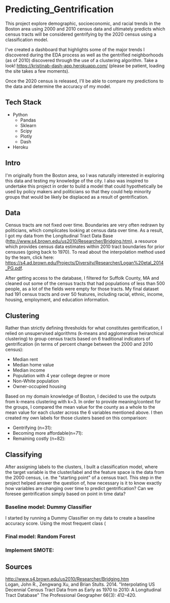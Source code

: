 # Predicting_Gentrification

This project explore demographic, socioeconomic, and racial trends in the Boston area using 2000 and 2010 census data and ultimately predicts which census tracts will be considered gentrifying by the 2020 census using a classification model.

I've created a dashboard that highlights some of the major trends I discovered during the EDA process as well as the gentrified neighborhoods (as of 2010) discovered through the use of a clustering algorithm. Take a look! https://kristinab-dash-app.herokuapp.com/ (please be patient, loading the site takes a few moments).

Once the 2020 census is released, I'll be able to compare my predictions to the data and determine the accuracy of my model.

## Tech Stack
- Python
  - Pandas
  - Sklearn
  - Scipy
  - Plotly
  - Dash
- Heroku

## Intro

I'm originally from the Boston area, so I was naturally interested in exploring this data and testing my knowledge of the city. I also was inspired to undertake this project in order to build a model that could hypothetically be used by policy makers and politicians so that they could help minority groups that would be likely be displaced as a result of gentrification.

## Data

Census tracts are not fixed over time. Boundaries are very often redrawn by politicians, which complicates looking at census data over time. As a result, I got my data from the Longitudinal Tract Data Base (http://www.s4.brown.edu/us2010/Researcher/Bridging.htm), a resource which provides census data estimates within 2010 tract boundaries for prior censuses (going back to 1970). To read about the interpolation method used by the team, click here: https://s4.ad.brown.edu/Projects/Diversity/Researcher/Logan%20etal_2014_PG.pdf.

After getting access to the database, I filtered for Suffolk County, MA and cleaned out some of the census tracts that had populations of less than 500 people, as a lot of the fields were empty for those tracts. My final dataset had 191 census tracts and over 50 features, including racial, ethnic, income, housing, employment, and education information.

## Clustering

Rather than strictly defining thresholds for what constitutes gentrification, I relied on unsupervised algorithms (k-means and agglomerative heirarchical clustering) to group census tracts based on 6 traditional indicators of gentrification (in terms of percent change between the 2000 and 2010 census):
- Median rent
- Median home value
- Median income
- Population with 4 year college degree or more
- Non-White population
- Owner-occupied housing

Based on my domain knowledge of Boston, I decided to use the outputs from k-means clustering with k=3. In order to provide meaning/context for the groups, I compared the mean value for the county as a whole to the mean value for each cluster across the 6 variables mentioned above. I then created my own labels for those clusters based on this comparison:
- Gentrifying (n=31):
- Becoming more affordable(n=71):
- Remaining costly (n=82):

## Classifying

After assigning labels to the clusters, I built a classification model, where the target variable is the cluster/label and the feature space is the data from the 2000 census, i.e. the "starting point" of a census tract. This step in the project helped answer the question of, how necessary is it to know exactly how variables are changing over time to predict gentrification? Can we foresee gentrification simply based on point in time data?

### Baseline model: Dummy Classifier
I started by running a Dummy Classifier on my data to create a baseline accuracy score. Using the most frequent class (

### Final model: Random Forest

### Implement SMOTE:

## Sources
http://www.s4.brown.edu/us2010/Researcher/Bridging.htm <br>
Logan, John R., Zengwang Xu, and Brian Stults. 2014. "Interpolating US Decennial Census Tract Data from as Early as 1970 to 2010: A Longitudinal Tract Database" The Professional Geographer 66(3): 412–420.
